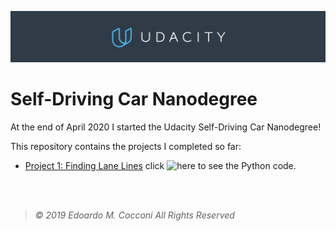 ![Udacity Banner](Assets/Udacity.png)

# Self-Driving Car Nanodegree

At the end of April 2020 I started the Udacity Self-Driving Car Nanodegree!

This repository contains the projects I completed so far:

- [Project 1: Finding Lane Lines](https://github.com/EdoardoCocconi/Udacity-Self-Driving-Car-Nanodegree/blob/master/Project%201:%20Finding%20Lane%20Lines/P1.ipynb) click ![here](Project%201:%20Finding%20Lane%20Lines/P1.ipynb) to see the Python code.

<br/>
<br/>

> *©  2019  Edoardo  M.  Cocconi  All  Rights  Reserved*
